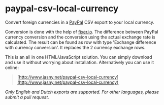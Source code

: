 # paypal-csv-local-currency

Convert foreign currencies in a [PayPal](http://paypal.com) CSV export to your local currency.

Conversion is done with the help of [fixer.io](http://fixer.io/). The difference between PayPal currency
conversion and the conversion using the actual exchange rate is calculated. The result can be found as row
with type 'Exchange difference with currency conversion'. It replaces the 2 currency exchange rows.

This is an all in one HTML/JavaScript solution. You can simply download and use it without worrying about
installation. Alternatively you can use it online:

> [http://www.jasny.net/paypal-csv-local-currency](http://www.jasny.net/paypal-csv-local-currency)

_Only English and Dutch exports are supported. For other languages, please submit a pull request._
